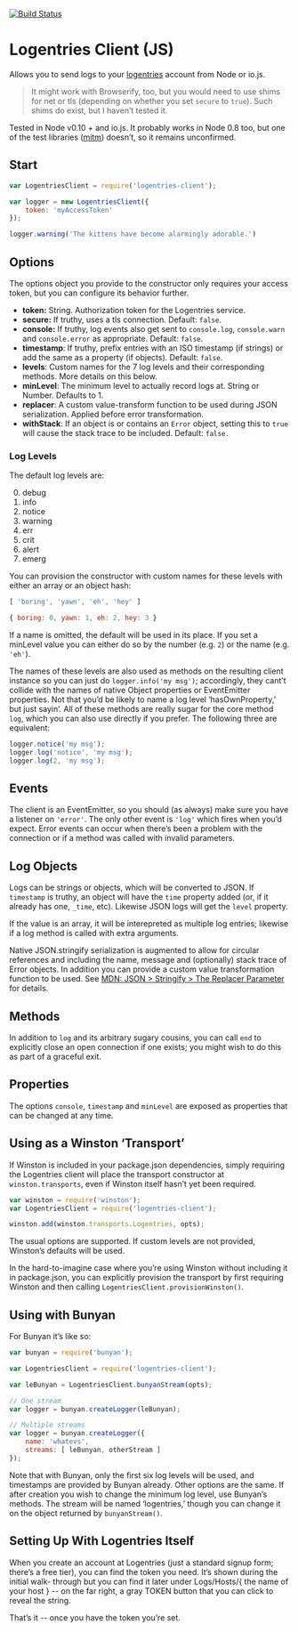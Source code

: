 [![Build Status](https://travis-ci.org/bathos/logentries-client.svg?branch=master)](https://travis-ci.org/bathos/logentries-client)

# Logentries Client (JS)

Allows you to send logs to your [logentries](https://www.logentries.com) account from Node or io.js.

> It might work with Browserify, too, but you would need to use shims for net
> or tls (depending on whether you set `secure` to `true`). Such shims do exist,
> but I haven’t tested it.

Tested in Node v0.10 + and io.js. It probably works in Node 0.8 too, but one of
the test libraries ([mitm](https://www.npmjs.com/package/mitm)) doesn’t, so it
remains unconfirmed.

## Start

```javascript
var LogentriesClient = require('logentries-client');

var logger = new LogentriesClient({
	token: 'myAccessToken'
});

logger.warning('The kittens have become alarmingly adorable.')
```

## Options

The options object you provide to the constructor only requires your access
token, but you can configure its behavior further.

 - **token:** String. Authorization token for the Logentries service.
 - **secure:** If truthy, uses a tls connection. Default: `false`.
 - **console:** If truthy, log events also get sent to `console.log`,
   `console.warn` and `console.error` as appropriate. Default: `false`.
 - **timestamp**: If truthy, prefix entries with an ISO timestamp (if strings)
   or add the same as a property (if objects). Default: `false`.
 - **levels**: Custom names for the 7 log levels and their corresponding
   methods. More details on this below.
 - **minLevel**: The minimum level to actually record logs at. String or
   Number. Defaults to 1.
 - **replacer**: A custom value-transform function to be used during JSON
   serialization. Applied before error transformation.
 - **withStack**: If an object is or contains an `Error` object, setting this to
   `true` will cause the stack trace to be included. Default: `false.`

### Log Levels

The default log levels are:

 0. debug
 1. info
 2. notice
 3. warning
 4. err
 5. crit
 6. alert
 7. emerg

You can provision the constructor with custom names for these levels with
either an array or an object hash:

```javascript
[ 'boring', 'yawn', 'eh', 'hey' ]

{ boring: 0, yawn: 1, eh: 2, hey: 3 }
```

If a name is omitted, the default will be used in its place. If you set a
minLevel value you can either do so by the number (e.g. `2`) or the name (e.g.
`'eh'`).

The names of these levels are also used as methods on the resulting client
instance so you can just do `logger.info('my msg')`; accordingly, they cant’t
collide with the names of native Object properties or EventEmitter properties.
Not that you’d be likely to name a log level ‘hasOwnProperty,’ but just sayin’.
All of these methods are really sugar for the core method `log`, which you can
also use directly if you prefer. The following three are equivalent:

```javascript
logger.notice('my msg');
logger.log('notice', 'my msg');
logger.log(2, 'my msg');
```

## Events

The client is an EventEmitter, so you should (as always) make sure you have a
listener on `'error'`. The only other event is `'log'` which fires when you’d
expect. Error events can occur when there’s been a problem with the connection
or if a method was called with invalid parameters.

## Log Objects

Logs can be strings or objects, which will be converted to JSON. If `timestamp`
is truthy, an object will have the `time` property added (or, if it already has
one, `_time`, etc). Likewise JSON logs will get the `level` property.

If the value is an array, it will be interepreted as multiple log entries;
likewise if a log method is called with extra arguments.

Native JSON.stringify serialization is augmented to allow for circular
references and including the name, message and (optionally) stack trace of Error
objects. In addition you can provide a custom value transformation function to
be used. See [MDN: JSON > Stringify > The Replacer Parameter](https://developer.mozilla.org/en-US/docs/Web/JavaScript/Reference/Global_Objects/JSON/stringify#The_replacer_parameter)
for details.

## Methods

In addition to `log` and its arbitrary sugary cousins, you can call `end` to
explicitly close an open connection if one exists; you might wish to do this as
part of a graceful exit.

## Properties

The options `console`, `timestamp` and `minLevel` are exposed as properties that
can be changed at any time.

## Using as a Winston ‘Transport’

If Winston is included in your package.json dependencies, simply requiring the
Logentries client will place the transport constructor at `winston.transports`,
even if Winston itself hasn’t yet been required.

```javascript
var winston = require('winston');
var LogentriesClient = require('logentries-client');

winston.add(winston.transports.Logentries, opts);
```

The usual options are supported. If custom levels are not provided, Winston’s
defaults will be used.

In the hard-to-imagine case where you’re using Winston without including it in
package.json, you can explicitly provision the transport by first requiring
Winston and then calling `LogentriesClient.provisionWinston()`.

## Using with Bunyan

For Bunyan it’s like so:

```javascript
var bunyan = require('bunyan');

var LogentriesClient = require('logentries-client');

var leBunyan = LogentriesClient.bunyanStream(opts);

// One stream
var logger = bunyan.createLogger(leBunyan);

// Multiple streams
var logger = bunyan.createLogger({
	name: 'whatevs',
	streams: [ leBunyan, otherStream ]
});
```

Note that with Bunyan, only the first six log levels will be used, and
timestamps are provided by Bunyan already. Other options are the same. If after
creation you wish to change the minimum log level, use Bunyan’s methods. The
stream will be named ‘logentries,’ though you can change it on the object
returned by `bunyanStream()`.

## Setting Up With Logentries Itself

When you create an account at Logentries (just a standard signup form; there’s a
free tier), you can find the token you need. It’s shown during the initial walk-
through but you can find it later under Logs/Hosts/{ the name of your host } --
on the far right, a gray TOKEN button that you can click to reveal the string.

That’s it -- once you have the token you’re set.